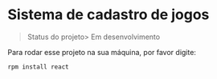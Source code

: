 <h1>Sistema de cadastro de jogos</h1>

> Status do projeto> Em desenvolvimento

Para rodar esse projeto na sua máquina, por favor digite:


```
rpm install react
```

